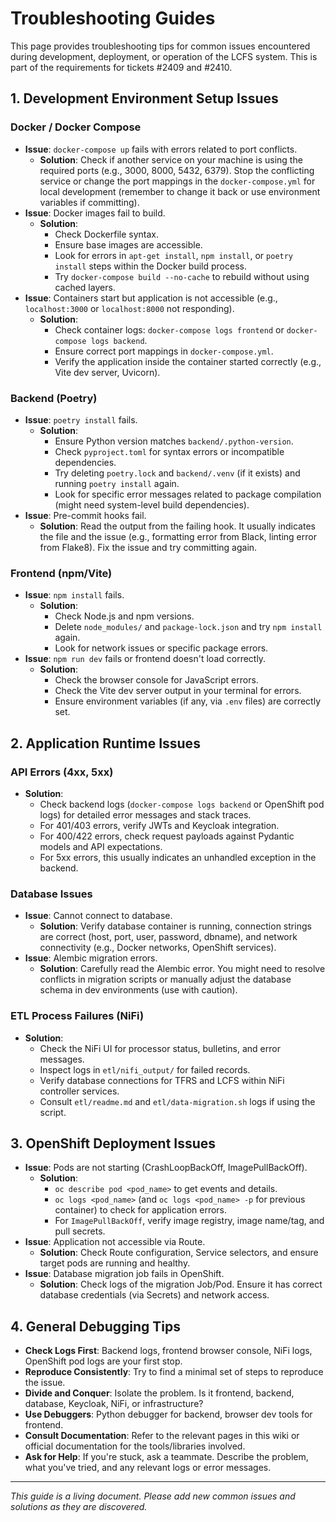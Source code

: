 # Troubleshooting Guides

This page provides troubleshooting tips for common issues encountered during development, deployment, or operation of the LCFS system. This is part of the requirements for tickets #2409 and #2410.

## 1. Development Environment Setup Issues

### Docker / Docker Compose
*   **Issue**: `docker-compose up` fails with errors related to port conflicts.
    *   **Solution**: Check if another service on your machine is using the required ports (e.g., 3000, 8000, 5432, 6379). Stop the conflicting service or change the port mappings in the `docker-compose.yml` for local development (remember to change it back or use environment variables if committing).
*   **Issue**: Docker images fail to build.
    *   **Solution**: 
        *   Check Dockerfile syntax.
        *   Ensure base images are accessible.
        *   Look for errors in `apt-get install`, `npm install`, or `poetry install` steps within the Docker build process.
        *   Try `docker-compose build --no-cache` to rebuild without using cached layers.
*   **Issue**: Containers start but application is not accessible (e.g., `localhost:3000` or `localhost:8000` not responding).
    *   **Solution**: 
        *   Check container logs: `docker-compose logs frontend` or `docker-compose logs backend`.
        *   Ensure correct port mappings in `docker-compose.yml`.
        *   Verify the application inside the container started correctly (e.g., Vite dev server, Uvicorn).

### Backend (Poetry)
*   **Issue**: `poetry install` fails.
    *   **Solution**: 
        *   Ensure Python version matches `backend/.python-version`.
        *   Check `pyproject.toml` for syntax errors or incompatible dependencies.
        *   Try deleting `poetry.lock` and `backend/.venv` (if it exists) and running `poetry install` again.
        *   Look for specific error messages related to package compilation (might need system-level build dependencies).
*   **Issue**: Pre-commit hooks fail.
    *   **Solution**: Read the output from the failing hook. It usually indicates the file and the issue (e.g., formatting error from Black, linting error from Flake8). Fix the issue and try committing again.

### Frontend (npm/Vite)
*   **Issue**: `npm install` fails.
    *   **Solution**: 
        *   Check Node.js and npm versions.
        *   Delete `node_modules/` and `package-lock.json` and try `npm install` again.
        *   Look for network issues or specific package errors.
*   **Issue**: `npm run dev` fails or frontend doesn't load correctly.
    *   **Solution**: 
        *   Check the browser console for JavaScript errors.
        *   Check the Vite dev server output in your terminal for errors.
        *   Ensure environment variables (if any, via `.env` files) are correctly set.

## 2. Application Runtime Issues

### API Errors (4xx, 5xx)
*   **Solution**: 
    *   Check backend logs (`docker-compose logs backend` or OpenShift pod logs) for detailed error messages and stack traces.
    *   For 401/403 errors, verify JWTs and Keycloak integration.
    *   For 400/422 errors, check request payloads against Pydantic models and API expectations.
    *   For 5xx errors, this usually indicates an unhandled exception in the backend.

### Database Issues
*   **Issue**: Cannot connect to database.
    *   **Solution**: Verify database container is running, connection strings are correct (host, port, user, password, dbname), and network connectivity (e.g., Docker networks, OpenShift services).
*   **Issue**: Alembic migration errors.
    *   **Solution**: Carefully read the Alembic error. You might need to resolve conflicts in migration scripts or manually adjust the database schema in dev environments (use with caution).

### ETL Process Failures (NiFi)
*   **Solution**: 
    *   Check the NiFi UI for processor status, bulletins, and error messages.
    *   Inspect logs in `etl/nifi_output/` for failed records.
    *   Verify database connections for TFRS and LCFS within NiFi controller services.
    *   Consult `etl/readme.md` and `etl/data-migration.sh` logs if using the script.

## 3. OpenShift Deployment Issues

*   **Issue**: Pods are not starting (CrashLoopBackOff, ImagePullBackOff).
    *   **Solution**: 
        *   `oc describe pod <pod_name>` to get events and details.
        *   `oc logs <pod_name>` (and `oc logs <pod_name> -p` for previous container) to check for application errors.
        *   For `ImagePullBackOff`, verify image registry, image name/tag, and pull secrets.
*   **Issue**: Application not accessible via Route.
    *   **Solution**: Check Route configuration, Service selectors, and ensure target pods are running and healthy.
*   **Issue**: Database migration job fails in OpenShift.
    *   **Solution**: Check logs of the migration Job/Pod. Ensure it has correct database credentials (via Secrets) and network access.

## 4. General Debugging Tips

*   **Check Logs First**: Backend logs, frontend browser console, NiFi logs, OpenShift pod logs are your first stop.
*   **Reproduce Consistently**: Try to find a minimal set of steps to reproduce the issue.
*   **Divide and Conquer**: Isolate the problem. Is it frontend, backend, database, Keycloak, NiFi, or infrastructure?
*   **Use Debuggers**: Python debugger for backend, browser dev tools for frontend.
*   **Consult Documentation**: Refer to the relevant pages in this wiki or official documentation for the tools/libraries involved.
*   **Ask for Help**: If you're stuck, ask a teammate. Describe the problem, what you've tried, and any relevant logs or error messages.

---
*This guide is a living document. Please add new common issues and solutions as they are discovered.* 